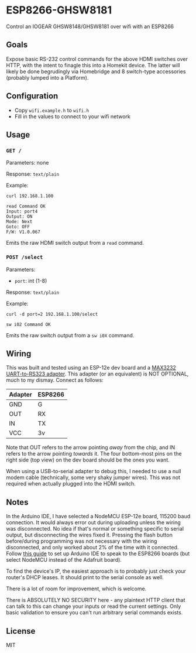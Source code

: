 # ESP8266-GHSW8181
Control an IOGEAR GHSW8148/GHSW8181 over wifi with an ESP8266

## Goals

Expose basic RS-232 control commands for the above HDMI switches over HTTP, with the intent to finagle this into a Homekit device.
The latter will likely be done begrudingly via Homebridge and 8 switch-type accessories (probably lumped into a Platform).

## Configuration

* Copy `wifi.example.h` to `wifi.h`
* Fill in the values to connect to your wifi network

## Usage

### `GET /`

Parameters: none

Response: `text/plain`

Example:

`curl 192.168.1.100`

```
read Command OK
Input: port4
Output: ON
Mode: Next
Goto: OFF
F/W: V1.0.067
```

Emits the raw HDMI switch output from a `read` command.

### `POST /select`

Parameters:

* `port`: int (1-8)

Response: `text/plain`

Example:

`curl -d port=2 192.168.1.100/select`

```
sw i02 Command OK
```

Emits the raw switch output from a `sw i0X` command.

## Wiring

This was built and tested using an ESP-12e dev board and a [MAX3232 UART-to-RS323 adapter](https://www.amazon.com/gp/product/B00OPU2QJ4).
This adapter (or an equivalent) is NOT OPTIONAL, much to my dismay.
Connect as follows:

| Adapter | ESP8266 |
|---------|---------|
| GND     | G       |
| OUT     | RX      |
| IN      | TX      |
| VCC     | 3v      |

Note that OUT refers to the arrow pointing *away* from the chip, and IN refers to the arrow pointing *towards* it.
The four bottom-most pins on the right side (top view) on the dev board should be the ones you want.

When using a USB-to-serial adapter to debug this, I needed to use a null modem cable (technically, some very shaky jumper wires).
This was not required when actually plugged into the HDMI switch.

## Notes
In the Arduino IDE, I have selected a NodeMCU ESP-12e board, 115200 baud connection.
It would always error out during uploading unless the wiring was disconnected.
No idea if that's normal or something specific to serial output, but disconnecting the wires fixed it.
Pressing the flash button before/during programming was not necessary with the wiring disconnected, and only worked about 2% of the time with it connected.
Follow [this guide](https://learn.adafruit.com/adafruit-huzzah-esp8266-breakout/using-arduino-ide) to set up Arduino IDE to speak to the ESP8266 boards (but select NodeMCU instead of the Adafruit board).

To find the device's IP, the easiest approach is to probably just check your router's DHCP leases.
It should print to the serial console as well.

There is a lot of room for improvement, which is welcome.

There is ABSOLUTELY NO SECURITY here - any plaintext HTTP client that can talk to this can change your inputs or read the current settings.
Only basic validation to ensure you can't run arbitrary serial commands exists.

## License
MIT
